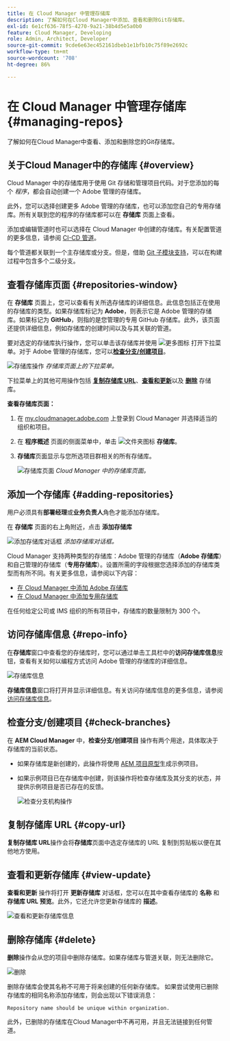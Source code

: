 ```yaml
---
title: 在 Cloud Manager 中管理存储库
description: 了解如何在Cloud Manager中添加、查看和删除Git存储库。
exl-id: 6e1cf636-78f5-4270-9a21-38b4d5e5a0b0
feature: Cloud Manager, Developing
role: Admin, Architect, Developer
source-git-commit: 9cde6e63ec452161dbeb1e1bfb10c75f89e2692c
workflow-type: tm+mt
source-wordcount: '708'
ht-degree: 86%

---
```



# 在 Cloud Manager 中管理存储库 {#managing-repos}

了解如何在Cloud Manager中查看、添加和删除您的Git存储库。

## 关于Cloud Manager中的存储库 {#overview}

Cloud Manager 中的存储库用于使用 Git 存储和管理项目代码。对于您添加的每个 *程序*，都会自动创建一个 Adobe 管理的存储库。

此外，您可以选择创建更多 Adobe 管理的存储库，也可以添加您自己的专用存储库。所有关联到您的程序的存储库都可以在 **存储库** 页面上查看。

添加或编辑管道时也可以选择在 Cloud Manager 中创建的存储库。有关配置管道的更多信息，请参阅 [CI-CD 管道](/help/implementing/cloud-manager/configuring-pipelines/introduction-ci-cd-pipelines.md)。

每个管道都关联到一个主存储库或分支。但是，借助 [Git 子模块支持](git-submodules.md)，可以在构建过程中包含多个二级分支。

## 查看存储库页面 {#repositories-window}

在 **存储库** 页面上，您可以查看有关所选存储库的详细信息。此信息包括正在使用的存储库的类型。如果存储库标记为 **Adobe**，则表示它是 Adobe 管理的存储库。如果标记为 **GitHub**，则指的是您管理的专用 GitHub 存储库。此外，该页面还提供详细信息，例如存储库的创建时间以及与其关联的管道。

要对选定的存储库执行操作，您可以单击该存储库并使用 ![更多图标](https://spectrum.adobe.com/static/icons/workflow_18/Smock_More_18_N.svg) 打开下拉菜单。对于 Adobe 管理的存储库，您可以&#x200B;**[检查分支/创建项目](#check-branches)**。

![存储库操作](assets/repository-actions.png)
*存储库页面上的下拉菜单。*

下拉菜单上的其他可用操作包括 **[复制存储库 URL](#copy-url)**、**[查看和更新](#view-update)**&#x200B;以及 **[删除](#delete)** 存储库。

**查看存储库页面：**

1. 在 [my.cloudmanager.adobe.com](https://my.cloudmanager.adobe.com/) 上登录到 Cloud Manager 并选择适当的组织和项目。

1. 在 **程序概述** 页面的侧面菜单中，单击 ![文件夹图标](https://spectrum.adobe.com/static/icons/workflow_18/Smock_Folder_18_N.svg) **存储库**。

1. **存储库**&#x200B;页面显示与您所选项目群相关的所有存储库。

   ![存储库页面](assets/repositories.png)
   *Cloud Manager 中的存储库页面。*

## 添加一个存储库 {#adding-repositories}

用户必须具有&#x200B;**部署经理**&#x200B;或&#x200B;**业务负责人**&#x200B;角色才能添加存储库。

在 **存储库** 页面的右上角附近，点击 **添加存储库**

![添加存储库对话框](assets/repository-add.png)
*添加存储库对话框。*

Cloud Manager 支持两种类型的存储库：Adobe 管理的存储库（**Adobe 存储库**）和自己管理的存储库（**专用存储库**）。设置所需的字段根据您选择添加的存储库类型而有所不同。有关更多信息，请参阅以下内容：

* [在 Cloud Manager 中添加 Adobe 存储库](adobe-repositories.md)
* [在 Cloud Manager 中添加专用存储库](private-repositories.md)

在任何给定公司或 IMS 组织的所有项目中，存储库的数量限制为 300 个。

## 访问存储库信息 {#repo-info}

在&#x200B;**存储库**&#x200B;窗口中查看您的存储库时，您可以通过单击工具栏中的&#x200B;**访问存储库信息**&#x200B;按钮，查看有关如何以编程方式访问 Adobe 管理的存储库的详细信息。

![存储库信息](assets/repository-access-repo-info2.png)

**存储库信息**&#x200B;窗口将打开并显示详细信息。有关访问存储库信息的更多信息，请参阅[访问存储库信息](/help/implementing/cloud-manager/managing-code/accessing-repos.md)。

## 检查分支/创建项目 {#check-branches}

在 **AEM Cloud Manager** 中，**检查分支/创建项目** 操作有两个用途，具体取决于存储库的当前状态。

* 如果存储库是新创建的，此操作将使用 [AEM 项目原型](https://experienceleague.adobe.com/zh-hans/docs/experience-manager-core-components/using/developing/archetype/overview)生成示例项目。
* 如果示例项目已在存储库中创建，则该操作将检查存储库及其分支的状态，并提供示例项目是否已存在的反馈。


  ![检查分支机构操作](assets/check-branches.png)

## 复制存储库 URL {#copy-url}

**复制存储库 URL**&#x200B;操作会将&#x200B;**存储库**&#x200B;页面中选定存储库的 URL 复制到剪贴板以便在其他地方使用。

## 查看和更新存储库 {#view-update}

**查看和更新** 操作将打开 **更新存储库** 对话框，您可以在其中查看存储库的 **名称** 和 **存储库 URL 预览**。此外，它还允许您更新存储库的 **描述**。

![查看和更新存储库信息](assets/repository-view-update.png)

## 删除存储库 {#delete}

**删除**&#x200B;操作会从您的项目中删除存储库。如果存储库与管道关联，则无法删除它。

![删除](assets/repository-delete.png)

删除存储库会使其名称不可用于将来创建的任何新存储库。 如果尝试使用已删除存储库的相同名称添加存储库，则会出现以下错误消息：

`Repository name should be unique within organization.`

此外，已删除的存储库在Cloud Manager中不再可用，并且无法链接到任何管道。

